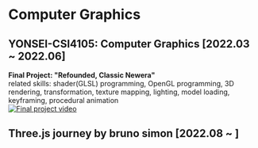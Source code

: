 # Computer Graphics

## YONSEI-CSI4105: Computer Graphics [2022.03 ~ 2022.06]
__Final Project: "Refounded, Classic Newera"__  
related skills: shader(GLSL) programming, OpenGL programming, 3D rendering, transformation, texture mapping, lighting, model loading, keyframing, procedural animation  
[![Final project video](http://img.youtube.com/vi/bWJG36hSLMs/0.jpg)](https://www.youtube.com/watch?v=bWJG36hSLMs&ab_channel=%EB%B9%84%EB%B9%84%ED%95%98)


## Three.js journey by bruno simon [2022.08 ~ ]
